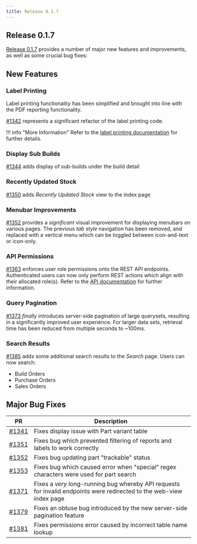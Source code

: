 ```yaml
---
title: Release 0.1.7
---
```


## Release 0.1.7

[Release 0.1.7](https://github.com/inventree/InvenTree/releases/tag/0.1.7) provides a number of major new features and improvements, as well as some crucial bug fixes:

## New Features

### Label Printing

Label printing functionality has been simplified and brought into line with the PDF reporting functionality.

[#1342](https://github.com/inventree/InvenTree/pull/1342) represents a significant refactor of the label printing code.

!!! info "More Information"
    Refer to the [label printing documentation](../report/labels.md) for further details.

### Display Sub Builds

[#1344](https://github.com/inventree/InvenTree/pull/1344) adds display of sub-builds under the build detail

### Recently Updated Stock

[#1350](https://github.com/inventree/InvenTree/pull/1350) adds *Recently Updated Stock* view to the index page

### Menubar Improvements

[#1352](https://github.com/inventree/InvenTree/pull/1354) provides a *significant* visual improvement for displaying menubars on various pages. The previous *tab style* navigation has been removed, and replaced with a vertical menu which can be toggled between icon-and-text or icon-only.

### API Permissions

[#1363](https://github.com/inventree/InvenTree/pull/1363) enforces user role permissions onto the REST API endpoints. Authenticated users can now only perform REST actions which align with their allocated role(s). Refer to the [API documentation](../api/api.md#authorization) for further information.

### Query Pagination

[#1373](https://github.com/inventree/InvenTree/pull/1373) *finally* introduces server-side pagination of large querysets, resulting in a significantly improved user experience. For larger data sets, retrieval time has been reduced from multiple seconds to ~100ms.

### Search Results

[#1385](https://github.com/inventree/InvenTree/pull/1385) adds some additional search results to the *Search* page. Users can now search:

- Build Orders
- Purchase Orders
- Sales Orders

## Major Bug Fixes

| PR | Description |
| --- | --- |
| [#1341](https://github.com/inventree/InvenTree/pull/1341) | Fixes display issue with Part variant table |
| [#1351](https://github.com/inventree/InvenTree/pull/1351) | Fixes bug which prevented filtering of reports and labels to work correctly |
| [#1352](https://github.com/inventree/InvenTree/pull/1352) | Fixes bug updating part "trackable" status |
| [#1353](https://github.com/inventree/InvenTree/pull/1353) | Fixes bug which caused error when "special" regex characters were used for part search |
| [#1371](https://github.com/inventree/InvenTree/pull/1371) | Fixes a *very* long-running bug whereby API requests for invalid endpoints were redirected to the web-view index page |
| [#1379](https://github.com/inventree/InvenTree/pull/1379) | Fixes an obtuse bug introduced by the new server-side pagination feature |
| [#1381](https://github.com/inventree/InvenTree/pull/1381) | Fixes permissions error caused by incorrect table name lookup |

